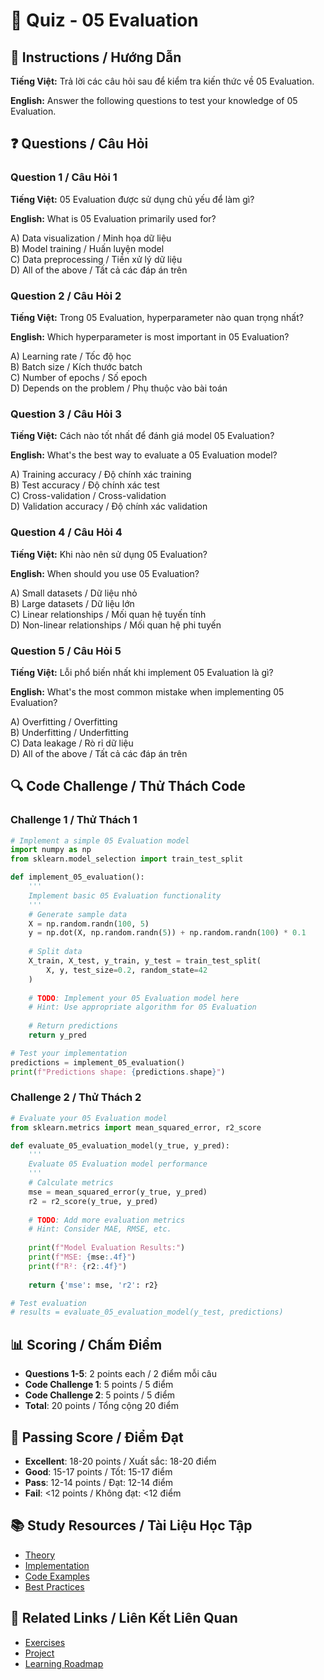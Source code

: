 # 🧠 Quiz - 05 Evaluation

## 📝 Instructions / Hướng Dẫn

**Tiếng Việt:** Trả lời các câu hỏi sau để kiểm tra kiến thức về 05 Evaluation.

**English:** Answer the following questions to test your knowledge of 05 Evaluation.

## ❓ Questions / Câu Hỏi

### Question 1 / Câu Hỏi 1
**Tiếng Việt:** 05 Evaluation được sử dụng chủ yếu để làm gì?

**English:** What is 05 Evaluation primarily used for?

A) Data visualization / Minh họa dữ liệu  
B) Model training / Huấn luyện model  
C) Data preprocessing / Tiền xử lý dữ liệu  
D) All of the above / Tất cả các đáp án trên

### Question 2 / Câu Hỏi 2
**Tiếng Việt:** Trong 05 Evaluation, hyperparameter nào quan trọng nhất?

**English:** Which hyperparameter is most important in 05 Evaluation?

A) Learning rate / Tốc độ học  
B) Batch size / Kích thước batch  
C) Number of epochs / Số epoch  
D) Depends on the problem / Phụ thuộc vào bài toán

### Question 3 / Câu Hỏi 3
**Tiếng Việt:** Cách nào tốt nhất để đánh giá model 05 Evaluation?

**English:** What's the best way to evaluate a 05 Evaluation model?

A) Training accuracy / Độ chính xác training  
B) Test accuracy / Độ chính xác test  
C) Cross-validation / Cross-validation  
D) Validation accuracy / Độ chính xác validation

### Question 4 / Câu Hỏi 4
**Tiếng Việt:** Khi nào nên sử dụng 05 Evaluation?

**English:** When should you use 05 Evaluation?

A) Small datasets / Dữ liệu nhỏ  
B) Large datasets / Dữ liệu lớn  
C) Linear relationships / Mối quan hệ tuyến tính  
D) Non-linear relationships / Mối quan hệ phi tuyến

### Question 5 / Câu Hỏi 5
**Tiếng Việt:** Lỗi phổ biến nhất khi implement 05 Evaluation là gì?

**English:** What's the most common mistake when implementing 05 Evaluation?

A) Overfitting / Overfitting  
B) Underfitting / Underfitting  
C) Data leakage / Rò rỉ dữ liệu  
D) All of the above / Tất cả các đáp án trên

## 🔍 Code Challenge / Thử Thách Code

### Challenge 1 / Thử Thách 1
```python
# Implement a simple 05 Evaluation model
import numpy as np
from sklearn.model_selection import train_test_split

def implement_05_evaluation():
    '''
    Implement basic 05 Evaluation functionality
    '''
    # Generate sample data
    X = np.random.randn(100, 5)
    y = np.dot(X, np.random.randn(5)) + np.random.randn(100) * 0.1
    
    # Split data
    X_train, X_test, y_train, y_test = train_test_split(
        X, y, test_size=0.2, random_state=42
    )
    
    # TODO: Implement your 05 Evaluation model here
    # Hint: Use appropriate algorithm for 05 Evaluation
    
    # Return predictions
    return y_pred

# Test your implementation
predictions = implement_05_evaluation()
print(f"Predictions shape: {predictions.shape}")
```

### Challenge 2 / Thử Thách 2
```python
# Evaluate your 05 Evaluation model
from sklearn.metrics import mean_squared_error, r2_score

def evaluate_05_evaluation_model(y_true, y_pred):
    '''
    Evaluate 05 Evaluation model performance
    '''
    # Calculate metrics
    mse = mean_squared_error(y_true, y_pred)
    r2 = r2_score(y_true, y_pred)
    
    # TODO: Add more evaluation metrics
    # Hint: Consider MAE, RMSE, etc.
    
    print(f"Model Evaluation Results:")
    print(f"MSE: {mse:.4f}")
    print(f"R²: {r2:.4f}")
    
    return {'mse': mse, 'r2': r2}

# Test evaluation
# results = evaluate_05_evaluation_model(y_test, predictions)
```

## 📊 Scoring / Chấm Điểm

- **Questions 1-5**: 2 points each / 2 điểm mỗi câu
- **Code Challenge 1**: 5 points / 5 điểm
- **Code Challenge 2**: 5 points / 5 điểm
- **Total**: 20 points / Tổng cộng 20 điểm

## 🎯 Passing Score / Điểm Đạt

- **Excellent**: 18-20 points / Xuất sắc: 18-20 điểm
- **Good**: 15-17 points / Tốt: 15-17 điểm  
- **Pass**: 12-14 points / Đạt: 12-14 điểm
- **Fail**: <12 points / Không đạt: <12 điểm

## 📚 Study Resources / Tài Liệu Học Tập

- [Theory](./THEORY_05_evaluation.md)
- [Implementation](./IMPLEMENTATION_05_evaluation.md)
- [Code Examples](./CODE_EXAMPLES_05_evaluation.md)
- [Best Practices](./BEST_PRACTICES_05_evaluation.md)

## 🔗 Related Links / Liên Kết Liên Quan

- [Exercises](./EXERCISES_05_evaluation.md)
- [Project](./PROJECT_05_evaluation.md)
- [Learning Roadmap](./LEARNING_ROADMAP_05_evaluation.md)
